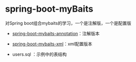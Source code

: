 spring-boot-myBaits
===========

对Spring boot组合mybaits的学习，一个是注解版，一个是配置版


- [spring-boot-mybaits-annotation](https://github.com/ityouknow/spring-boot-starter/tree/master/mybaits-spring-boot/spring-boot-mybaits-annotation)：注解版本

- [spring-boot-mybaits-xml](https://github.com/ityouknow/spring-boot-starter/tree/master/mybaits-spring-boot/spring-boot-mybaits-xml)：xml配置版本

- users.sql ：示例中的表结构